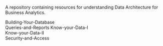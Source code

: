 A repository containing resources for understanding Data Architecture for Business Analytics.

Building-Your-Database               
Queries-and-Reports
Know-your-Data-I                     
Know-your-Data-II    
Security-and-Access

